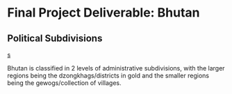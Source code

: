 # Final Project Deliverable: Bhutan

## Political Subdivisions
[s](Bhutan1.png)

Bhutan is classified in 2 levels of administrative subdivisions, with the larger regions being the dzongkhags/districts in gold and the smaller regions being the gewogs/collection of villages. 
